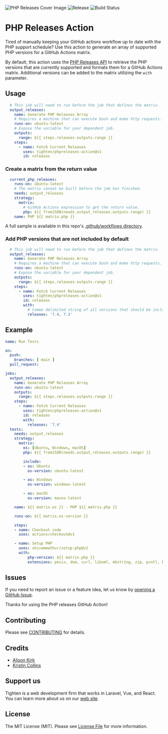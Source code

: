 ![PHP Releases Cover Image](https://user-images.githubusercontent.com/4378273/214841988-9730046e-0bbc-4406-871b-0bc0a8e88fe9.png)
![Release](https://img.shields.io/github/v/release/tighten/phpreleases-action?include_prereleases&style=flat-square)
![Build Status](https://github.com/tighten/phpreleases-action/actions/workflows/pr-test.yml/badge.svg)

# PHP Releases Action
Tired of manually keeping your GitHub actions workflow up to date with the PHP support schedule?  Use this action to generate an array of supported PHP versions for a GitHub Actions matrix. 

By default, this action uses the [PHP Releases API](https://phpreleases.com/) to retrieve the  PHP versions that are currently supported and formats them for a GitHub Actions matrix. Additional versions can be added to the matrix utilizing the `with` parameter. 

## Usage
```yaml
  # This job will need to run before the job that defines the matrix.
  output_releases:
    name: Generate PHP Releases Array
    # Requires a machine that can execute bash and make http requests.
    runs-on: ubuntu-latest
    # Expose the variable for your dependent job.
    outputs:
      range: ${{ steps.releases.outputs.range }}
    steps:
      - name: Fetch Current Releases
        uses: tighten/phpreleases-action@v1
        id: releases
 ```
 
### Create a matrix from the return value
```yaml
  current_php_releases:
    runs-on: ubuntu-latest
    # The matrix cannot be built before the job has finished.
    needs: output_releases
    strategy:
      matrix:
        # GitHub Actions expression to get the return value.
        php: ${{ fromJSON(needs.output_releases.outputs.range) }}
    name: PHP ${{ matrix.php }}
```
A full sample is available in this repo's [.github/workflows directory](https://github.com/tighten/phpreleases-action/blob/main/.github/workflows/main.yml).

### Add PHP versions that are not included by default
```yaml
  # This job will need to run before the job that defines the matrix.
  output_releases:
    name: Generate PHP Releases Array
    # Requires a machine that can execute bash and make http requests.
    runs-on: ubuntu-latest
    # Expose the variable for your dependent job.
    outputs:
      range: ${{ steps.releases.outputs.range }}
    steps:
      - name: Fetch Current Releases
        uses: tighten/phpreleases-action@v1
        id: releases
        with:
          # Comma delimited string of all versions that should be included in the matrix.
          releases: '7.4, 7.3'
```

## Example
```yaml
name: Run Tests

on:
  push:
    branches: [ main ]
  pull_request:

jobs:
  output_releases:
    name: Generate PHP Releases Array
    runs-on: ubuntu-latest
    outputs:
      range: ${{ steps.releases.outputs.range }}
    steps:
      - name: Fetch Current Releases
        uses: tighten/phpreleases-action@v1
        id: releases
        with:
          releases: '7.4'
  tests:
    needs: output_releases
    strategy:
      matrix:
        os: [Ubuntu, Windows, macOS]
        php: ${{ fromJSON(needs.output_releases.outputs.range) }}

        include:
        - os: Ubuntu
          os-version: ubuntu-latest

        - os: Windows
          os-version: windows-latest

        - os: macOS
          os-version: macos-latest

    name: ${{ matrix.os }} - PHP ${{ matrix.php }}

    runs-on: ${{ matrix.os-version }}

    steps:
    - name: Checkout code
      uses: actions/checkout@v1

    - name: Setup PHP
      uses: shivammathur/setup-php@v2
      with:
          php-version: ${{ matrix.php }}
          extensions: posix, dom, curl, libxml, mbstring, zip, pcntl, bcmath, soap, intl, gd, exif, iconv, imagick
```

## Issues
If you need to report an issue or a feature idea, let us know by [opening a GitHub Issue](https://github.com/tighten/phpreleases-action/issues/new).

Thanks for using the PHP releases GitHub Action!

## Contributing
Please see [CONTRIBUTING](CONTRIBUTING.md) for details.

## Credits
- [Alison Kirk](https://github.com/faxblaster)
- [Kristin Collins](https://github.com/krievley)

## Support us
Tighten is a web development firm that works in Laravel, Vue, and React. You can learn more about us on our [web site](https://tighten.com/).

## License
The MIT License (MIT). Please see [License File](LICENSE.md) for more information.
